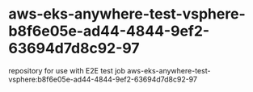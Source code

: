 # aws-eks-anywhere-test-vsphere-b8f6e05e-ad44-4844-9ef2-63694d7d8c92-97
repository for use with E2E test job aws-eks-anywhere-test-vsphere:b8f6e05e-ad44-4844-9ef2-63694d7d8c92-97
